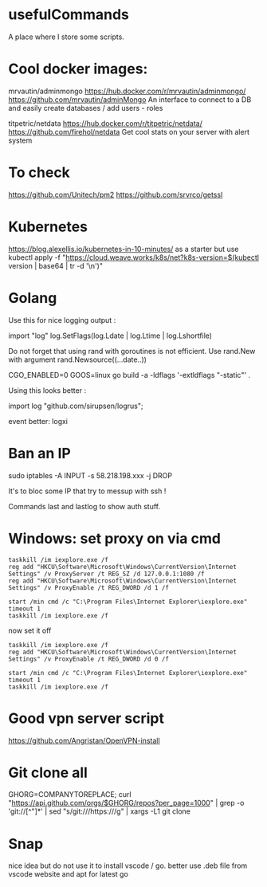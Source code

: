 # usefulCommands

A place where I store some scripts.

# Cool docker images:

mrvautin/adminmongo https://hub.docker.com/r/mrvautin/adminmongo/ https://github.com/mrvautin/adminMongo
An interface to connect to a DB and easily create databases / add users - roles

titpetric/netdata https://hub.docker.com/r/titpetric/netdata/ https://github.com/firehol/netdata
Get cool stats on your server with alert system

# To check

https://github.com/Unitech/pm2
https://github.com/srvrco/getssl

# Kubernetes

https://blog.alexellis.io/kubernetes-in-10-minutes/ as a starter
but use kubectl apply -f "https://cloud.weave.works/k8s/net?k8s-version=$(kubectl version | base64 | tr -d '\n')"

# Golang

Use this for nice logging output :

import "log"
log.SetFlags(log.Ldate | log.Ltime | log.Lshortfile)

Do not forget that using rand with goroutines is not efficient. Use rand.New with argument rand.Newsource((...date..))

CGO_ENABLED=0 GOOS=linux go build -a -ldflags '-extldflags "-static"' .

Using this looks better :

import log "github.com/sirupsen/logrus";

event better:
logxi

# Ban an IP

sudo iptables -A INPUT -s 58.218.198.xxx -j DROP

It's to bloc some IP that try to messup with ssh !

Commands last and lastlog to show auth stuff.


# Windows: set proxy on via cmd
```
taskkill /im iexplore.exe /f
reg add "HKCU\Software\Microsoft\Windows\CurrentVersion\Internet Settings" /v ProxyServer /t REG_SZ /d 127.0.0.1:1080 /f
reg add "HKCU\Software\Microsoft\Windows\CurrentVersion\Internet Settings" /v ProxyEnable /t REG_DWORD /d 1 /f

start /min cmd /c "C:\Program Files\Internet Explorer\iexplore.exe"
timeout 1
taskkill /im iexplore.exe /f
```

now set it off

```
taskkill /im iexplore.exe /f
reg add "HKCU\Software\Microsoft\Windows\CurrentVersion\Internet Settings" /v ProxyEnable /t REG_DWORD /d 0 /f

start /min cmd /c "C:\Program Files\Internet Explorer\iexplore.exe"
timeout 1
taskkill /im iexplore.exe /f
```

# Good vpn server script

https://github.com/Angristan/OpenVPN-install


# Git clone all


GHORG=COMPANYTOREPLACE; curl "https://api.github.com/orgs/$GHORG/repos?per_page=1000" | grep -o 'git://[^"]*' | sed "s/git:\/\//https:\/\//g" | xargs -L1 git clone


# Snap

nice idea but do not use it to install vscode / go. better use .deb file from vscode website and apt for latest go
